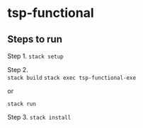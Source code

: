 # tsp-functional

## Steps to run
Step 1. `stack setup`

Step 2.    
`stack build`
`stack exec tsp-functional-exe`

or

`stack run`

Step 3. `stack install`
